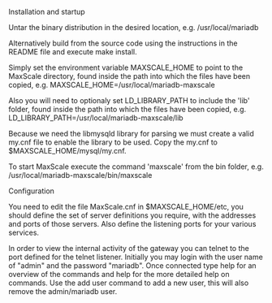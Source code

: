Installation and startup

Untar the binary distribution in the desired location,
e.g. /usr/local/mariadb

Alternatively build from the source code using the instructions
in the README file and execute make install.

Simply set the environment variable MAXSCALE_HOME to point to the
MaxScale directory, found inside the path into which the files have been copied,
e.g. MAXSCALE_HOME=/usr/local/mariadb-maxscale

Also you will need to optionaly set LD_LIBRARY_PATH to include the 'lib' folder,
found inside the path into which the files have been copied,
e.g. LD_LIBRARY_PATH=/usr/local/mariadb-maxscale/lib

Because we need the libmysqld library for parsing we must create a
valid my.cnf file to enable the library to be used. Copy the my.cnf
to $MAXSCALE_HOME/mysql/my.cnf.

To start MaxScale execute the command 'maxscale' from the bin folder,
e.g. /usr/local/mariadb-maxscale/bin/maxscale

Configuration

You need to edit the file MaxScale.cnf in $MAXSCALE_HOME/etc, you should
define the set of server definitions you require, with the addresses
and ports of those servers. Also define the listening ports for your
various services.

In order to view the internal activity of the gateway you can telnet to
the port defined for the telnet listener. Initially you may login with
the user name of "admin" and the password "mariadb". Once connected type
help for an overview of the commands and help <command> for the more
detailed help on commands. Use the add user command to add a new user,
this will also remove the admin/mariadb user.

